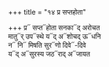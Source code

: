 +++
title = "१४ प्र सप्तहोता"

+++
प्र᳓ सप्त᳓होता सनका᳓द् अरोचत  
मातु᳓र् उप᳓स्थे य᳓द् अ᳓शोचद् ऊ᳓धनि  
न᳓ नि᳓ मिषति सुर᳓णो दिवे᳓-दिवे  
य᳓द् अ᳓सुरस्य जठ᳓राद् अ᳓जायत